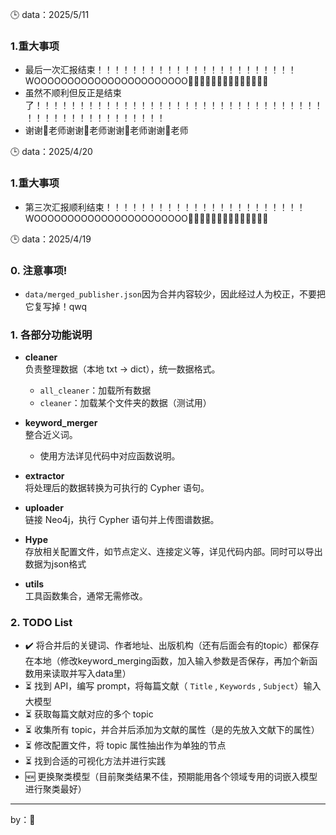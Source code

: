 🕒 data：2025/5/11
### 1.重大事项
  - 最后一次汇报结束！！！！！！！！！！！！！！！！！！！！！！！WOOOOOOOOOOOOOOOOOOOOOOO🎂🎆🎆🎆🎂🎆🎆🎂🎂🎂🎂🎂🎆🎆
  - 虽然不顺利但反正是结束了！！！！！！！！！！！！！！！！！！！！！！！！！！！！！！！！！！！！！！！！！！！！！！！！！
  - 谢谢🐸老师谢谢🔨老师谢谢🌽老师谢谢🍆老师
    
🕒 data：2025/4/20
### 1.重大事项
  - 第三次汇报顺利结束！！！！！！！！！！！！！！！！！！！！！！！WOOOOOOOOOOOOOOOOOOOOOOO🎂🎆🎆🎆🎂🎆🎆🎂🎂🎂🎂🎂🎆🎆

🕒 data：2025/4/19  

### 0. 注意事项!
  - `data/merged_publisher.json`因为合并内容较少，因此经过人为校正，不要把它复写掉！qwq


### 1. 各部分功能说明

- **cleaner**  
  负责整理数据（本地 txt -> dict），统一数据格式。  
  - `all_cleaner`：加载所有数据  
  - `cleaner`：加载某个文件夹的数据（测试用）

- **keyword_merger**  
  整合近义词。  
  - 使用方法详见代码中对应函数说明。

- **extractor**  
  将处理后的数据转换为可执行的 Cypher 语句。

- **uploader**  
  链接 Neo4j，执行 Cypher 语句并上传图谱数据。

- **Hype**  
  存放相关配置文件，如节点定义、连接定义等，详见代码内部。同时可以导出数据为json格式

- **utils**  
  工具函数集合，通常无需修改。

### 2. TODO List

- ✔️ 将合并后的关键词、作者地址、出版机构（还有后面会有的topic）都保存在本地（修改keyword_merging函数，加入输入参数是否保存，再加个新函数用来读取并写入data里）
- ⏳ 找到 API，编写 prompt，将每篇文献（ `Title` , `Keywords` , `Subject`）输入大模型
- ⏳ 获取每篇文献对应的多个 topic
- ⏳ 收集所有 topic，并合并后添加为文献的属性（是的先放入文献下的属性）
- ⏳ 修改配置文件，将 topic 属性抽出作为单独的节点
- ⏳ 找到合适的可视化方法并进行实践
- 🆕 更换聚类模型（目前聚类结果不佳，预期能用各个领域专用的词嵌入模型进行聚类最好）

---

 by：🐸
